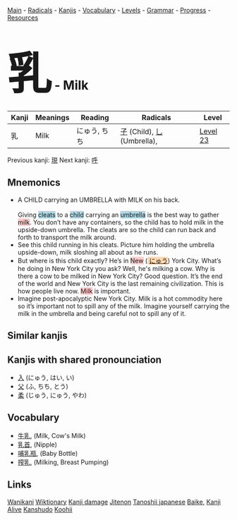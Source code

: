 <style> bigfont {font-size: 100px}</style>
[Main](../README.md) -
[Radicals](../radicals.md) -
[Kanjis](../kanjis.md) -
[Vocabulary](../vocabulary.md) -
[Levels](../levels.md) -
[Grammar](../grammar.md) - 
[Progress](../progress.md) -
[Resources](../resources.md)
# <bigfont> 乳</bigfont> - Milk 

| Kanji | Meanings | Reading | Radicals | Level |
| --- | --- | --- | --- | --- |
| 乳 | Milk | にゅう, ちち | [子](../radicals/子.md) (Child), [乚](../radicals/乚.md) (Umbrella),  | [Level 23](../levels/wk_level23.md) |

Previous kanji: [現](現.md) Next kanji: [呼](呼.md) 

## Mnemonics
 * A CHILD carrying an UMBRELLA with MILK on his back.<br><br>Giving <span style="background-color:#ADD8E6"> cleats</span> to a <span style="background-color:#ADD8E6"> child</span> carrying an <span style="background-color:#ADD8E6"> umbrella</span> is the best way to gather <span style="background-color:#ffcccb"> milk</span>. You don’t have any containers, so the child has to hold milk in the upside-down umbrella. The cleats are so the child can run back and forth to transport the milk around.
* See this child running in his cleats. Picture him holding the umbrella upside-down, milk sloshing all about as he runs.
* But where is this child exactly? He’s in <span style="background-color:#ffcccb"> New</span> (<span style="background-color:#fed8b1"> [にゅう](https://jisho.org/search/にゅう)</span>) York City. What’s he doing in New York City you ask? Well, he's milking a cow. Why is there a cow to be milked in New York City? Good question. It’s the end of the world and New York City is the last remaining civilization. This is how people live now. <span style="background-color:#ffcccb"> Milk</span> is important.
* Imagine post-apocalyptic New York City. Milk is a hot commodity here so it’s important not to spill any of the milk. Imagine yourself carrying the milk in the umbrella and being careful not to spill any of it.


## Similar kanjis
 


## Kanjis with shared pronounciation
 * [入](入.md) (にゅう, はい, い)
* [父](父.md) (ふ, ちち, とう)
* [柔](柔.md) (じゅう, にゅう, やわ)



## Vocabulary
 * [牛乳](../vocabulary/乳.md), (Milk, Cow's Milk)
* [乳首](../vocabulary/乳.md), (Nipple)
* [哺乳瓶](../vocabulary/乳.md), (Baby Bottle)
* [搾乳](../vocabulary/乳.md), (Milking, Breast Pumping)




## Links 


[Wanikani](https://www.wanikani.com/kanji/乳)
[Wiktionary](https://en.wiktionary.org/wiki/乳)
[Kanji damage](http://www.kanjidamage.com/kanji/search?utf8=✓&q=乳)
[Jitenon](https://jitenon.com/kanji/乳)
[Tanoshii japanese](https://www.tanoshiijapanese.com/dictionary/kanji.cfm?k=乳)
[Baike](https://baike.baidu.com/item/乳),
[Kanji Alive](https://app.kanjialive.com/乳)
[Kanshudo](https://www.kanshudo.com/searchmn?q=乳)
[Koohii](https://kanji.koohii.com/study/kanji/乳)
